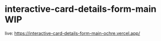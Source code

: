# interactive-card-details-form-main WIP
 live: https://interactive-card-details-form-main-ochre.vercel.app/
